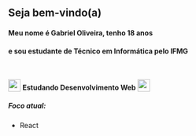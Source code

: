 ## Seja bem-vindo(a)

#### Meu nome é Gabriel Oliveira, tenho 18 anos <br>
#### e sou estudante de Técnico em Informática pelo IFMG
<br>

<img src="https://media.giphy.com/media/ksE9feSa2b4V2GYwY4/giphy.gif" width="25px" style="vertical-align:bottom"> **Estudando Desenvolvimento Web** <img src="https://media.giphy.com/media/ksE9feSa2b4V2GYwY4/giphy.gif" width="25px" style="vertical-align:bottom">
##### Foco atual: <br>
* React
